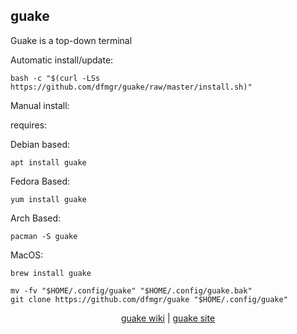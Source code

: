 ## guake  
  
Guake is a top-down terminal  
  
Automatic install/update:

```shell
bash -c "$(curl -LSs https://github.com/dfmgr/guake/raw/master/install.sh)"
```

Manual install:
  
requires:

Debian based:

```shell
apt install guake
```  

Fedora Based:

```shell
yum install guake
```  

Arch Based:

```shell
pacman -S guake
```  

MacOS:  

```shell
brew install guake
```
  
```shell
mv -fv "$HOME/.config/guake" "$HOME/.config/guake.bak"
git clone https://github.com/dfmgr/guake "$HOME/.config/guake"
```
  
<p align=center>
  <a href="https://wiki.archlinux.org/index.php/guake" target="_blank" rel="noopener noreferrer">guake wiki</a>  |  
  <a href="http://guake-project.org" target="_blank" rel="noopener noreferrer">guake site</a>
</p>  
